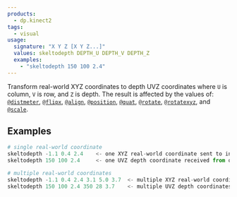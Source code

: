 ```yaml
---
products:
  - dp.kinect2
tags:
  - visual
usage:
  signature: "X Y Z [X Y Z...]"
  values: skeltodepth DEPTH_U DEPTH_V DEPTH_Z
  examples:
    - "skeltodepth 150 100 2.4"
---
```


Transform real-world XYZ coordinates to depth UVZ coordinates where
`U` is column, `V` is row, and `Z` is depth. The result is affected by the values of:
[`@distmeter`](../attributes/distmeter.md),
[`@flipx`](../attributes/flipx.md), [`@align`](../attributes/align.md),
[`@position`](../attributes/position.md), [`@quat`](../attributes/quat.md),
[`@rotate`](../attributes/rotate.md), [`@rotatexyz`](../attributes/rotatexyz.md),
and [`@scale`](../attributes/scale.md).

## Examples

```python
# single real-world coordinate
skeltodepth -1.1 0.4 2.4    <- one XYZ real-world coordinate sent to inlet
skeltodepth 150 100 2.4     <- one UVZ depth coordinate received from outlet

# multiple real-world coordinates
skeltodepth -1.1 0.4 2.4 3.1 5.0 3.7  <- multiple XYZ real-world coordinates sent to inlet
skeltodepth 150 100 2.4 350 28 3.7    <- multiple UVZ depth coordinates received from outlet
```
